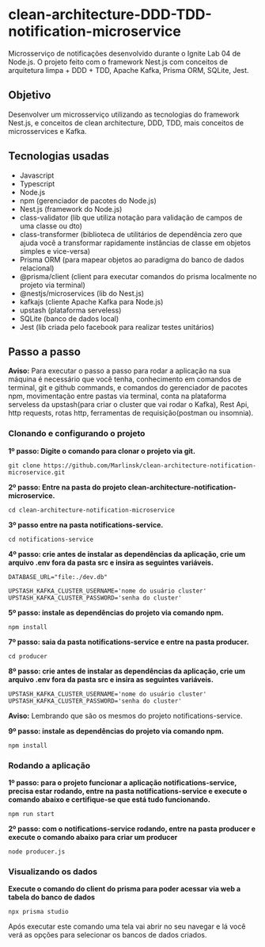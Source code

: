 # clean-architecture-DDD-TDD-notification-microservice
Microsserviço de notificações desenvolvido durante o Ignite Lab 04 de Node.js. O projeto feito com o framework Nest.js com conceitos de arquitetura limpa + DDD + TDD,  Apache Kafka, Prisma ORM, SQLite, Jest.

## Objetivo
Desenvolver um microsserviço utilizando as tecnologias do framework Nest.js, e conceitos de clean architecture, DDD, TDD, mais conceitos de microsservices e Kafka.

## Tecnologias usadas
- Javascript
- Typescript
- Node.js
- npm (gerenciador de pacotes do Node.js)
- Nest.js (framework do Node.js)
- class-validator (lib que utiliza notação para validação de campos de uma classe ou dto)
- class-transformer (biblioteca de utilitários de dependência zero que ajuda você a transformar rapidamente instâncias de classe em objetos simples e vice-versa)
- Prisma ORM (para mapear objetos ao paradigma do banco de dados relacional)
- @prisma/client (client para executar comandos do prisma localmente no projeto via terminal)
- @nestjs/microservices (lib do Nest.js)
- kafkajs (cliente Apache Kafka para Node.js)
- upstash (plataforma serveless)
- SQLite (banco de dados local)
- Jest (lib criada pelo facebook para realizar testes unitários)

## Passo a passo
**Aviso:** Para executar o passo a passo para rodar a aplicação na sua máquina é necessário que você tenha, conhecimento em comandos de terminal, git e github commands, e comandos do gerenciador de pacotes npm, movimentação entre pastas via terminal, conta na plataforma serveless da upstash(para criar o cluster que vai rodar o Kafka), Rest Api, http requests, rotas http, ferramentas de requisição(postman ou insomnia).

### Clonando e configurando o projeto

**1º passo: Digite o comando para clonar o projeto via git.**
```
git clone https://github.com/Marlinsk/clean-architecture-notification-microservice.git
```

**2º passo: Entre na pasta do projeto clean-architecture-notification-microservice.**
```
cd clean-architecture-notification-microservice
```

**3º passo entre na pasta notifications-service.**
```
cd notifications-service
```

**4º passo: crie antes de instalar as dependências da aplicação, crie um arquivo **.env** fora da pasta **src** e insira as seguintes variáveis.**
```
DATABASE_URL="file:./dev.db"

UPSTASH_KAFKA_CLUSTER_USERNAME='nome do usuário cluster'
UPSTASH_KAFKA_CLUSTER_PASSWORD='senha do cluster'
```

**5º passo: instale as dependências do projeto via comando npm.**
```
npm install
```

**7º passo: saia da pasta notifications-service e entre na pasta producer.**
```
cd producer
```

**8º passo: crie antes de instalar as dependências da aplicação, crie um arquivo **.env** fora da pasta **src** e insira as seguintes variáveis.**
```
UPSTASH_KAFKA_CLUSTER_USERNAME='nome do usuário cluster'
UPSTASH_KAFKA_CLUSTER_PASSWORD='senha do cluster'
```
**Aviso:** Lembrando que são os mesmos do projeto notifications-service.

**9º passo: instale as dependências do projeto via comando npm.**
```
npm install
```

### Rodando a aplicação

**1º passo: para o projeto funcionar a aplicação notifications-service, precisa estar rodando, entre na pasta notifications-service e execute o comando abaixo e certifique-se que está tudo funcionando.**
```
npm run start
```

**2º passo: com o notifications-service rodando, entre na pasta producer e execute o comando abaixo para criar um producer**
```
node producer.js
```

### Visualizando os dados

**Execute o comando do client do prisma para poder acessar via web a tabela do banco de dados**
```
npx prisma studio
```

Após executar este comando uma tela vai abrir no seu navegar e lá você verá as opções para selecionar os bancos de dados criados.
